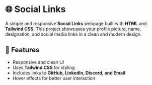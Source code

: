# 🌐 Social Links

A simple and responsive **Social Links** webpage built with **HTML** and **Tailwind CSS**. This project showcases your profile picture, name, designation, and social media links in a clean and modern design.

## 🚀 Features
- Responsive and clean UI
- Uses **Tailwind CSS** for styling
- Includes links to **GitHub, LinkedIn, Discord, and Email**
- Hover effects for better user interaction

